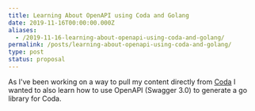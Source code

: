 ```yaml
---
title: Learning About OpenAPI using Coda and Golang
date: 2019-11-16T00:00:00.000Z
aliases:
  - /2019-11-16-learning-about-openapi-using-coda-and-golang/
permalink: /posts/learning-about-openapi-using-coda-and-golang/
type: post
status: proposal
---
```


As I've been working on a way to pull my content directly from [Coda](https://coda.io) I wanted to also learn how to use OpenAPI (Swagger 3.0) to generate a go library for Coda.
